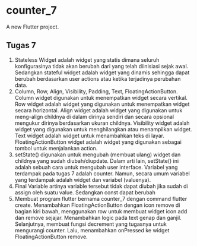 # counter_7

A new Flutter project.

## Tugas 7
1. Stateless Widget adalah widget yang statis dimana seluruh konfigurasinya tidak akan berubah dari yang telah diinisiasi sejak awal. Sedangkan stateful widget adalah widget yang dinamis sehingga dapat berubah berdasarkan user actions atau ketika terjadinya perubahan data.
2. Column, Row, Align, Visibility, Padding, Text, FloatingActionButton. Column widget digunakan untuk menempatkan widget secara vertikal. Row widget adalah widget yang digunakan untuk menempatkan widget secara horizontal. Align widget adalah widget yang digunakan untuk meng-align childnya di dalam dirinya sendiri dan secara opsional mengukur dirinya berdasarkan ukuran childnya. Visibility widget adalah widget yang digunakan untuk menghilangkan atau menampilkan widget. Text widget adalah widget untuk menambahkan teks di layar. FloatingActionButton widget adalah widget yang digunakan sebagai tombol untuk menjalankan action.
3. setState() digunakan untuk mengubah (membuat ulang) widget dan childnya yang sudah diubah/diupdate. Dalam arti lain, setState() ini adalah sebuah cara untuk mengubah user interface. Variabel yang terdampak pada tugas 7 adalah counter. Namun, secara umum variabel yang terdampak adalah widget dan variabel (valuenya).
4. Final Variable artinya variable tersebut tidak dapat diubah jika sudah di assign oleh suatu value. Sedangkan const dapat berubah
5. Membuat program flutter bernama counter_7 dengan command flutter create. Menambahkan FloatingActionButton dengan icon remove di bagian kiri bawah, menggunakan row untuk membuat widget icon add dan remove sejajar. Menambahkan logic pada text genap dan ganjil. Selanjutnya, membuat fungsi decrement yang tugasnya untuk mengurangi counter. Lalu, menambahkan onPressed ke widget FloatingActionButton remove.

